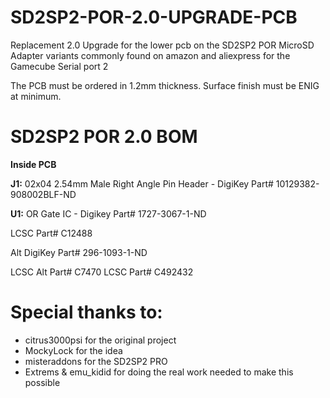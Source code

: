 # SD2SP2-POR-2.0-UPGRADE-PCB
Replacement 2.0 Upgrade for the lower pcb on the SD2SP2 POR MicroSD Adapter variants commonly found on amazon and aliexpress for the Gamecube Serial port 2

The PCB must be ordered in 1.2mm thickness. Surface finish must be ENIG at minimum.


SD2SP2 POR 2.0 BOM
=====================================

**Inside PCB**

**J1:** 02x04 2.54mm Male Right Angle Pin Header - DigiKey Part# 10129382-908002BLF-ND

**U1:** OR Gate IC - Digikey Part# 1727-3067-1-ND

LCSC Part# C12488

Alt DigiKey Part# 296-1093-1-ND

LCSC Alt Part# C7470
LCSC Part# C492432


Special thanks to:
=====================================
 * citrus3000psi for the original project
 * MockyLock for the idea
 * misteraddons for the SD2SP2 PRO  
 * Extrems & emu_kidid for doing the real work needed to make this possible


